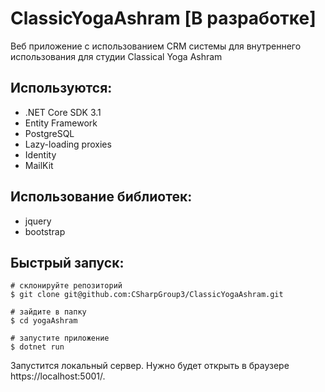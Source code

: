
# ClassicYogaAshram [В разработке]
Веб приложение с использованием CRM системы для внутреннего использования для студии Classical Yoga Ashram

## Используются:
*	.NET Core SDK 3.1
*	Entity Framework
*	PostgreSQL
*	Lazy-loading proxies
*	Identity
* MailKit
## Использование библиотек:
*	jquery
*	bootstrap

## Быстрый запуск:
```
# склонируйте репозиторий 
$ git clone git@github.com:CSharpGroup3/ClassicYogaAshram.git

# зайдите в папку
$ cd yogaAshram

# запустите приложение
$ dotnet run
```
Запустится локальный сервер.
Нужно будет открыть в браузере https://localhost:5001/.
